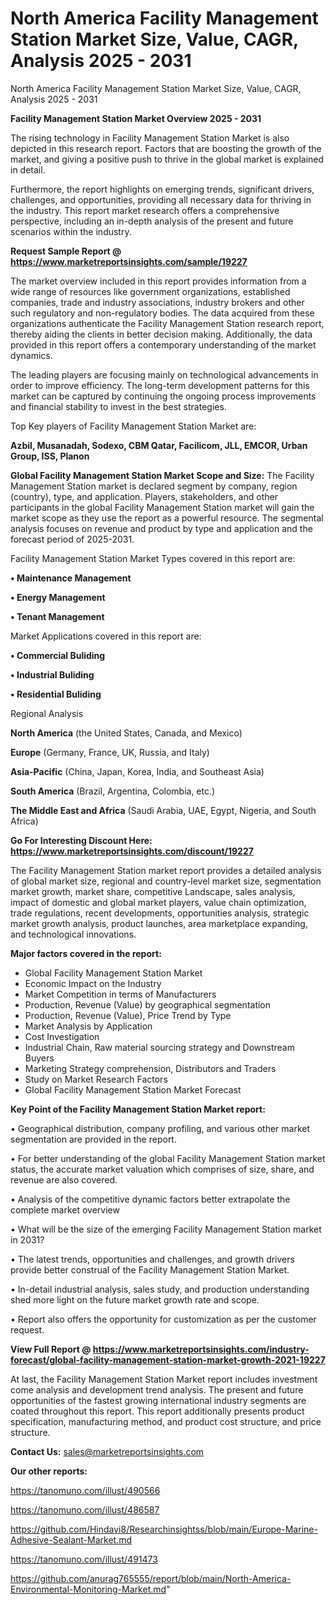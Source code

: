 # North America Facility Management Station Market Size, Value, CAGR, Analysis 2025 - 2031
North America Facility Management Station Market Size, Value, CAGR, Analysis 2025 - 2031

<Strong> Facility Management Station Market Overview 2025 - 2031</strong>

The rising technology in Facility Management Station Market is also depicted in this research report. Factors that are boosting the growth of the market, and giving a positive push to thrive in the global market is explained in detail.

Furthermore, the report highlights on emerging trends, significant drivers, challenges, and opportunities, providing all necessary data for thriving in the industry. This report market research offers a comprehensive perspective, including an in-depth analysis of the present and future scenarios within the industry.

<strong>Request Sample Report @ <a href=https://www.marketreportsinsights.com/sample/19227>https://www.marketreportsinsights.com/sample/19227</a></strong>

The market overview included in this report provides information from a wide range of resources like government organizations, established companies, trade and industry associations, industry brokers and other such regulatory and non-regulatory bodies. The data acquired from these organizations authenticate the Facility Management Station research report, thereby aiding the clients in better decision making. Additionally, the data provided in this report offers a contemporary understanding of the market dynamics.

The leading players are focusing mainly on technological advancements in order to improve efficiency. The long-term development patterns for this market can be captured by continuing the ongoing process improvements and financial stability to invest in the best strategies.

Top Key players of Facility Management Station Market are:

<strong>Azbil, Musanadah, Sodexo, CBM Qatar, Facilicom, JLL, EMCOR, Urban Group, ISS, Planon</strong>

<strong><b>Global Facility Management Station Market Scope and Size:</b></strong>
The Facility Management Station market is declared segment by company, region (country), type, and application. Players, stakeholders, and other participants in the global Facility Management Station market will gain the market scope as they use the report as a powerful resource. The segmental analysis focuses on revenue and product by type and application and the forecast period of 2025-2031.

Facility Management Station Market Types covered in this report are:

<strong>• Maintenance Management

• Energy Management

• Tenant Management</strong>

Market Applications covered in this report are:

<strong>• Commercial Buliding

• Industrial Buliding

• Residential Buliding</strong> 

Regional Analysis

<strong>North America</strong> (the United States, Canada, and Mexico)

<strong>Europe</strong> (Germany, France, UK, Russia, and Italy)

<strong>Asia-Pacific</strong> (China, Japan, Korea, India, and Southeast Asia)

<strong>South America</strong> (Brazil, Argentina, Colombia, etc.)

<strong>The Middle East and Africa</strong> (Saudi Arabia, UAE, Egypt, Nigeria, and South Africa)

<strong>Go For Interesting Discount Here: <a href=https://www.marketreportsinsights.com/discount/19227>https://www.marketreportsinsights.com/discount/19227</a></strong>

The Facility Management Station market report provides a detailed analysis of global market size, regional and country-level market size, segmentation market growth, market share, competitive Landscape, sales analysis, impact of domestic and global market players, value chain optimization, trade regulations, recent developments, opportunities analysis, strategic market growth analysis, product launches, area marketplace expanding, and technological innovations.

<strong><b>Major factors covered in the report:</b></strong>
<ul>
  <li>Global Facility Management Station Market </li>
  <li>Economic Impact on the Industry</li>
  <li>Market Competition in terms of Manufacturers</li>
  <li>Production, Revenue (Value) by geographical segmentation</li>
  <li>Production, Revenue (Value), Price Trend by Type</li>
  <li>Market Analysis by Application</li>
  <li>Cost Investigation</li>
  <li>Industrial Chain, Raw material sourcing strategy and Downstream Buyers</li>
  <li>Marketing Strategy comprehension, Distributors and Traders</li>
  <li>Study on Market Research Factors</li>
  <li>Global Facility Management Station Market Forecast</li>
</ul>

<strong><b>Key Point of the Facility Management Station Market report:</b></strong>

• Geographical distribution, company profiling, and various other market segmentation are provided in the report.

• For better understanding of the global Facility Management Station market status, the accurate market valuation which comprises of size, share, and revenue are also covered.

• Analysis of the competitive dynamic factors better extrapolate the complete market overview

• What will be the size of the emerging Facility Management Station market in 2031?

• The latest trends, opportunities and challenges, and growth drivers provide better construal of the Facility Management Station Market.

• In-detail industrial analysis, sales study, and production understanding shed more light on the future market growth rate and scope.

• Report also offers the opportunity for customization as per the customer request.

<strong><b>View Full Report @ <a href=https://www.marketreportsinsights.com/industry-forecast/global-facility-management-station-market-growth-2021-19227>https://www.marketreportsinsights.com/industry-forecast/global-facility-management-station-market-growth-2021-19227</a></b></strong>


At last, the Facility Management Station Market report includes investment come analysis and development trend analysis. The present and future opportunities of the fastest growing international industry segments are coated throughout this report. This report additionally presents product specification, manufacturing method, and product cost structure, and price structure.

<strong>Contact Us:</strong>
sales@marketreportsinsights.com

<strong>Our other reports:</strong>

<a href=https://tanomuno.com/illust/490566>https://tanomuno.com/illust/490566</a>

<a href=https://tanomuno.com/illust/486587>https://tanomuno.com/illust/486587</a>

<a href=https://github.com/Hindavi8/Researchinsightss/blob/main/Europe-Marine-Adhesive-Sealant-Market.md>https://github.com/Hindavi8/Researchinsightss/blob/main/Europe-Marine-Adhesive-Sealant-Market.md</a>

<a href=https://tanomuno.com/illust/491473>https://tanomuno.com/illust/491473</a>

<a href=https://github.com/anurag765555/report/blob/main/North-America-Environmental-Monitoring-Market.md>https://github.com/anurag765555/report/blob/main/North-America-Environmental-Monitoring-Market.md</a>"

